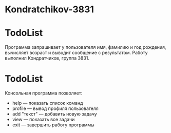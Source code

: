 # Kondratchikov-3831
# TodoList
Программа запрашивает у пользователя имя, фамилию и год рождения, вычисляет возраст и выводит сообщение с результатом.
Работу выполнил Кондратчиков, группа 3831.
# TodoList

Консольная программа позволяет:

- help — показать список команд
- profile — вывод профиля пользователя
- add "текст" — добавить новую задачу
- view — показать все задачи
- exit — завершить работу программы